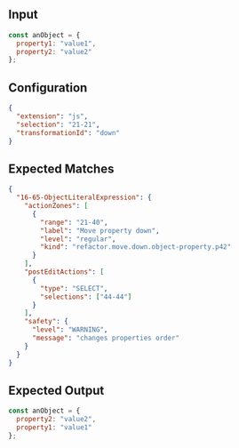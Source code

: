 
## Input
```javascript input
const anObject = {
  property1: "value1",
  property2: "value2"
};
```

## Configuration
```json configuration
{
  "extension": "js",
  "selection": "21-21",
  "transformationId": "down"
}
```

## Expected Matches
```json expected matches
{
  "16-65-ObjectLiteralExpression": {
    "actionZones": [
      {
        "range": "21-40",
        "label": "Move property down",
        "level": "regular",
        "kind": "refactor.move.down.object-property.p42"
      }
    ],
    "postEditActions": [
      {
        "type": "SELECT",
        "selections": ["44-44"]
      }
    ],
    "safety": {
      "level": "WARNING",
      "message": "changes properties order"
    }
  }
}
```

## Expected Output
```javascript expected output
const anObject = {
  property2: "value2",
  property1: "value1"
};
```
